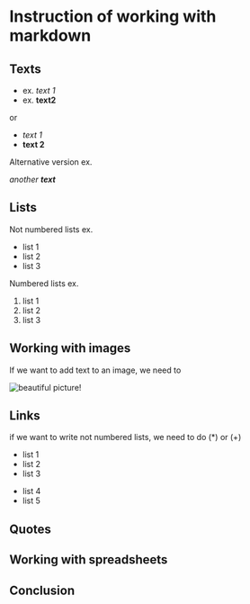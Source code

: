 # Instruction of working with markdown

## Texts

+ ex. *text 1*
+ ex. **text2**

or 

+ _text 1_
+ __text 2__

Alternative version ex.

_another **text**_

## Lists

Not numbered lists ex. 
* list 1
* list 2
* list 3

Numbered lists ex.
1. list 1
2. list 2
3. list 3

## Working with images

If we want to add text to an image, we need to 

![beautiful picture!](picture1.jpeg)

## Links

if we want to write not numbered lists, we need to do (*) or (+)
* list 1
* list 2
* list 3
 + list 4
 + list 5

## Quotes

## Working with spreadsheets

## Conclusion